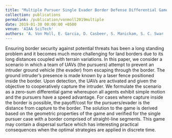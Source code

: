 ```yaml
---
title: "Multiple Pursuer Single Evader Border Defense Differential Game"
collection: publications
permalink: /publication/vonmoll2019multiple
date: 2019-01-30 00:00:00 +0500
venue: 'AIAA SciTech'
authors: 'A. Von Moll, E. Garcia, D. Casbeer, S. Manickam, S. C. Swar
---
```

Ensuring border security against potential threats has been a long standing problem and it becomes much more challenging for land borders due to its long distances coupled with terrain variations. In this paper, we consider a scenario in which a team of UAVs (the pursuers)  attempt to prevent an intruder ground vehicle (the evader) from escaping through the border. The ground intruder’s presence is made known by a laser fence positioned inside the border. Upon detection, the UAVs are activated and given the objective to cooperatively capture the intruder. We formulate the scenario as a zero-sum differential game whereupon all agents exhibit simple motion and the pursuers have a speed advantage. For cases where capture inside the border is possible, the payoff/cost for the pursuers/evader is the distance from capture to the border. The solution to the game is derived based on the geometric properties of the game and verified for the single pursuer case with a border comprised of straight-line segments. This game may contain a dispersal surface which has interesting practical consequences when the optimal strategies are applied in discrete time.
